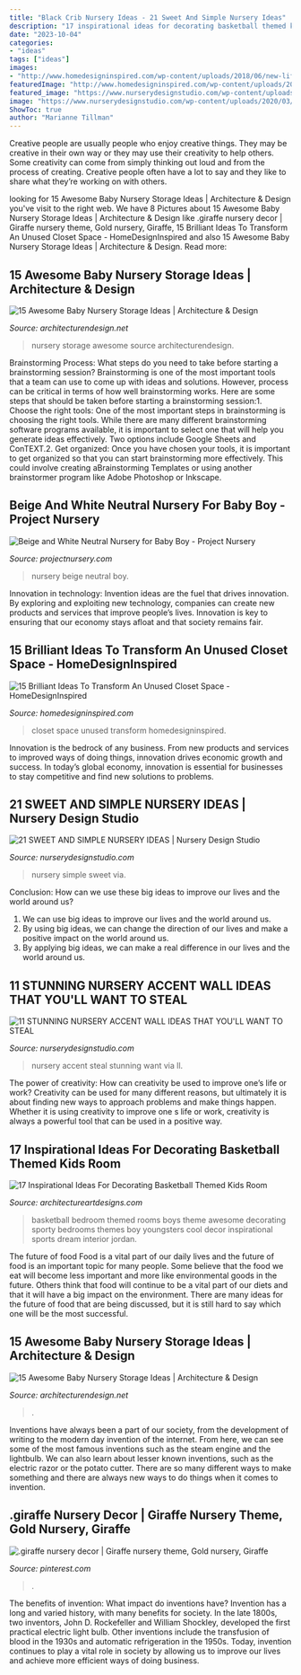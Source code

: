 ```yaml
---
title: "Black Crib Nursery Ideas - 21 Sweet And Simple Nursery Ideas"
description: "17 inspirational ideas for decorating basketball themed kids room"
date: "2023-10-04"
categories:
- "ideas"
tags: ["ideas"]
images:
- "http://www.homedesigninspired.com/wp-content/uploads/2018/06/new-life-of-unused-closet-9.jpg"
featuredImage: "http://www.homedesigninspired.com/wp-content/uploads/2018/06/new-life-of-unused-closet-9.jpg"
featured_image: "https://www.nurserydesignstudio.com/wp-content/uploads/2020/10/simple-nursery-ideas-16.png"
image: "https://www.nurserydesignstudio.com/wp-content/uploads/2020/03/NURSERY-ACCENT-WALL-IDEAS-8.png"
ShowToc: true
author: "Marianne Tillman"
---
```



Creative people are usually people who enjoy creative things. They may be creative in their own way or they may use their creativity to help others. Some creativity can come from simply thinking out loud and from the process of creating. Creative people often have a lot to say and they like to share what they’re working on with others.

	

		
looking for 15 Awesome Baby Nursery Storage Ideas | Architecture &amp; Design you've visit to the right web. We have 8 Pictures about 15 Awesome Baby Nursery Storage Ideas | Architecture &amp; Design like .giraffe nursery decor | Giraffe nursery theme, Gold nursery, Giraffe, 15 Brilliant Ideas To Transform An Unused Closet Space - HomeDesignInspired and also 15 Awesome Baby Nursery Storage Ideas | Architecture &amp; Design. Read more:
		
    
## 15 Awesome Baby Nursery Storage Ideas | Architecture &amp; Design

<img loading=lazy src="https://cdn.architecturendesign.net/wp-content/uploads/2014/09/1610.jpg" onerror="this.onerror=null;this.src='https://tse3.mm.bing.net/th?id=OIP.zggvcSd3BG-Se7QsO7PB9wHaLD&amp;pid=15.1';" alt="15 Awesome Baby Nursery Storage Ideas | Architecture &amp; Design">

_Source: architecturendesign.net_

>nursery storage awesome source architecturendesign. 

	

Brainstorming Process: What steps do you need to take before starting a brainstorming session?
Brainstorming is one of the most important tools that a team can use to come up with ideas and solutions. However, process can be critical in terms of how well brainstorming works. Here are some steps that should be taken before starting a brainstorming session:1. Choose the right tools: One of the most important steps in brainstorming is choosing the right tools. While there are many different brainstorming software programs available, it is important to select one that will help you generate ideas effectively. Two options include Google Sheets and ConTEXT.2. Get organized: Once you have chosen your tools, it is important to get organized so that you can start brainstorming more effectively. This could involve creating aBrainstorming Templates or using another brainstormer program like Adobe Photoshop or Inkscape.
    
## Beige And White Neutral Nursery For Baby Boy - Project Nursery

<img loading=lazy src="https://projectnursery.com/wp-content/uploads/2014/06/Nursery-009-682x1024.jpg" onerror="this.onerror=null;this.src='https://tse3.mm.bing.net/th?id=OIP.VCjH-S2qtVTro0DGCmpH4QHaLH&amp;pid=15.1';" alt="Beige and White Neutral Nursery for Baby Boy - Project Nursery">

_Source: projectnursery.com_

>nursery beige neutral boy. 

	

Innovation in technology:
Invention ideas are the fuel that drives innovation. By exploring and exploiting new technology, companies can create new products and services that improve people’s lives. Innovation is key to ensuring that our economy stays afloat and that society remains fair.

    
## 15 Brilliant Ideas To Transform An Unused Closet Space - HomeDesignInspired

<img loading=lazy src="http://www.homedesigninspired.com/wp-content/uploads/2018/06/new-life-of-unused-closet-9.jpg" onerror="this.onerror=null;this.src='https://tse3.mm.bing.net/th?id=OIP.qq5ECIapgtlRja--nsMW_gHaKf&amp;pid=15.1';" alt="15 Brilliant Ideas To Transform An Unused Closet Space - HomeDesignInspired">

_Source: homedesigninspired.com_

>closet space unused transform homedesigninspired. 

	

Innovation is the bedrock of any business. From new products and services to improved ways of doing things, innovation drives economic growth and success. In today’s global economy, innovation is essential for businesses to stay competitive and find new solutions to problems.

    
## 21 SWEET AND SIMPLE NURSERY IDEAS | Nursery Design Studio

<img loading=lazy src="https://www.nurserydesignstudio.com/wp-content/uploads/2020/10/simple-nursery-ideas-16.png" onerror="this.onerror=null;this.src='https://tse3.mm.bing.net/th?id=OIP.83ipFeYTsjqL2nZOAPjQtwHaLH&amp;pid=15.1';" alt="21 SWEET AND SIMPLE NURSERY IDEAS | Nursery Design Studio">

_Source: nurserydesignstudio.com_

>nursery simple sweet via. 

	

Conclusion: How can we use these big ideas to improve our lives and the world around us?
1. We can use big ideas to improve our lives and the world around us. 
2. By using big ideas, we can change the direction of our lives and make a positive impact on the world around us. 
3. By applying big ideas, we can make a real difference in our lives and the world around us.

    
## 11 STUNNING NURSERY ACCENT WALL IDEAS THAT YOU&#039;LL WANT TO STEAL

<img loading=lazy src="https://www.nurserydesignstudio.com/wp-content/uploads/2020/03/NURSERY-ACCENT-WALL-IDEAS-8.png" onerror="this.onerror=null;this.src='https://tse2.mm.bing.net/th?id=OIP.kxHKbFNW7VN3L6acjfR3ewHaLH&amp;pid=15.1';" alt="11 STUNNING NURSERY ACCENT WALL IDEAS THAT YOU&#039;LL WANT TO STEAL">

_Source: nurserydesignstudio.com_

>nursery accent steal stunning want via ll. 

	

The power of creativity: How can creativity be used to improve one’s life or work?
Creativity can be used for many different reasons, but ultimately it is about finding new ways to approach problems and make things happen. Whether it is using creativity to improve one s life or work, creativity is always a powerful tool that can be used in a positive way.

    
## 17 Inspirational Ideas For Decorating Basketball Themed Kids Room

<img loading=lazy src="https://www.architectureartdesigns.com/wp-content/uploads/2016/11/16-24.jpg" onerror="this.onerror=null;this.src='https://tse1.mm.bing.net/th?id=OIP.Oyxk8DmHgL44GXen0kEAugHaE3&amp;pid=15.1';" alt="17 Inspirational Ideas For Decorating Basketball Themed Kids Room">

_Source: architectureartdesigns.com_

>basketball bedroom themed rooms boys theme awesome decorating sporty bedrooms themes boy youngsters cool decor inspirational sports dream interior jordan. 

	

The future of food
Food is a vital part of our daily lives and the future of food is an important topic for many people. Some believe that the food we eat will become less important and more like environmental goods in the future. Others think that food will continue to be a vital part of our diets and that it will have a big impact on the environment. There are many ideas for the future of food that are being discussed, but it is still hard to say which one will be the most successful.

    
## 15 Awesome Baby Nursery Storage Ideas | Architecture &amp; Design

<img loading=lazy src="https://cdn.architecturendesign.net/wp-content/uploads/2014/09/226.jpg" onerror="this.onerror=null;this.src='https://tse4.mm.bing.net/th?id=OIP.n7FiGijXaUVrsf5li2FVgAHaFM&amp;pid=15.1';" alt="15 Awesome Baby Nursery Storage Ideas | Architecture &amp; Design">

_Source: architecturendesign.net_

>. 

	

Inventions have always been a part of our society, from the development of writing to the modern day invention of the internet. From here, we can see some of the most famous inventions such as the steam engine and the lightbulb. We can also learn about lesser known inventions, such as the electric razor or the potato cutter. There are so many different ways to make something and there are always new ways to do things when it comes to invention.

    
## .giraffe Nursery Decor | Giraffe Nursery Theme, Gold Nursery, Giraffe

<img loading=lazy src="https://i.pinimg.com/736x/5b/77/b1/5b77b14f105c936f13b9745f8dbefcd0.jpg" onerror="this.onerror=null;this.src='https://tse3.mm.bing.net/th?id=OIP.glhdYj3nKLdBn_CNMb9SGQHaK9&amp;pid=15.1';" alt=".giraffe nursery decor | Giraffe nursery theme, Gold nursery, Giraffe">

_Source: pinterest.com_

>. 

	

The benefits of invention: What impact do inventions have?
Invention has a long and varied history, with many benefits for society. In the late 1800s, two inventors, John D. Rockefeller and William Shockley, developed the first practical electric light bulb. Other inventions include the transfusion of blood in the 1930s and automatic refrigeration in the 1950s. Today, invention continues to play a vital role in society by allowing us to improve our lives and achieve more efficient ways of doing business.

